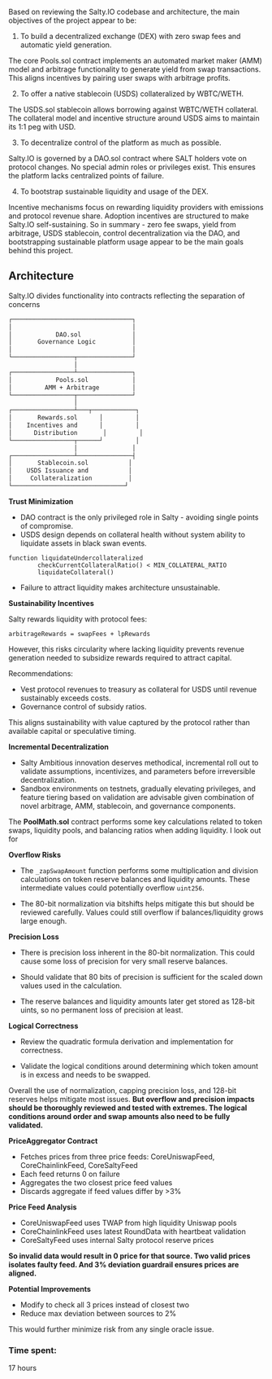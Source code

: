  Based on reviewing the Salty.IO codebase and architecture, the main objectives of the project appear to be:

1. To build a decentralized exchange (DEX) with zero swap fees and automatic yield generation. 

The core Pools.sol contract implements an automated market maker (AMM) model and arbitrage functionality to generate yield from swap transactions. This aligns incentives by pairing user swaps with arbitrage profits.

2. To offer a native stablecoin (USDS) collateralized by WBTC/WETH.

The USDS.sol stablecoin allows borrowing against WBTC/WETH collateral. The collateral model and incentive structure around USDS aims to maintain its 1:1 peg with USD.

3. To decentralize control of the platform as much as possible.

Salty.IO is governed by a DAO.sol contract where SALT holders vote on protocol changes. No special admin roles or privileges exist. This ensures the platform lacks centralized points of failure.

4. To bootstrap sustainable liquidity and usage of the DEX.

Incentive mechanisms focus on rewarding liquidity providers with emissions and protocol revenue share. Adoption incentives are structured to make Salty.IO self-sustaining. So in summary - zero fee swaps, yield from arbitrage, USDS stablecoin, control decentralization via the DAO, and bootstrapping sustainable platform usage appear to be the main goals behind this project.

## Architecture

Salty.IO divides functionality into contracts reflecting the separation of concerns

```diff
┌─────────────────────────────────┐
│                                 │  
│            DAO.sol              │
│       Governance Logic          │
│                                 │ 
└─────────────────┬───────────────┘
                  │
┌─────────────────┴───────────────┐
│            Pools.sol            │
│         AMM + Arbitrage         │ 
└─────────────────┬───────────────┘
                  │ 
┌─────────────────┴───┬────────────┐
│       Rewards.sol      │         │
│    Incentives and      │         │
│      Distribution       │         │
└─────────────────┬──────┘         │
                  │               │ 
┌─────────────────┴───────────────┤
│       Stablecoin.sol           │
│    USDS Issuance and           │  
│     Collateralization          │
└───────────────────────────────┘
```

**Trust Minimization**

- DAO contract is the only privileged role in Salty - avoiding single points of compromise.
- USDS design depends on collateral health without system ability to liquidate assets in black swan events.

```solidity
function liquidateUndercollateralized
        checkCurrentCollateralRatio() < MIN_COLLATERAL_RATIO 
        liquidateCollateral()
```

- Failure to attract liquidity makes architecture unsustainable.

**Sustainability Incentives**

Salty rewards liquidity with protocol fees: 

```
arbitrageRewards = swapFees + lpRewards 
```

However, this risks circularity where lacking liquidity prevents revenue generation needed to subsidize rewards required to attract capital.

Recommendations:

- Vest protocol revenues to treasury as collateral for USDS until revenue sustainably exceeds costs. 
- Governance control of subsidy ratios.

This aligns sustainability with value captured by the protocol rather than available capital or speculative timing.

**Incremental Decentralization**

- Salty Ambitious innovation deserves methodical, incremental roll out to validate assumptions, incentivizes, and parameters before irreversible decentralization.
- Sandbox environments on testnets, gradually elevating privileges, and feature tiering based on validation are advisable given combination of novel arbitrage, AMM, stablecoin, and governance components.

The **PoolMath.sol** contract performs some key calculations related to token swaps, liquidity pools, and balancing ratios when adding liquidity. I look out for

**Overflow Risks**

- The `_zapSwapAmount` function performs some multiplication and division calculations on token reserve balances and liquidity amounts. These intermediate values could potentially overflow `uint256`.

- The 80-bit normalization via bitshifts helps mitigate this but should be reviewed carefully. Values could still overflow if balances/liquidity grows large enough.

**Precision Loss**

- There is precision loss inherent in the 80-bit normalization. This could cause some loss of precision for very small reserve balances.

- Should validate that 80 bits of precision is sufficient for the scaled down values used in the calculation.

- The reserve balances and liquidity amounts later get stored as 128-bit uints, so no permanent loss of precision at least. 

**Logical Correctness**

- Review the quadratic formula derivation and implementation for correctness. 

- Validate the logical conditions around determining which token amount is in excess and needs to be swapped.

Overall the use of normalization, capping precision loss, and 128-bit reserves helps mitigate most issues. **But overflow and precision impacts should be thoroughly reviewed and tested with extremes. The logical conditions around order and swap amounts also need to be fully validated.**

**PriceAggregator Contract**

- Fetches prices from three price feeds: CoreUniswapFeed, CoreChainlinkFeed, CoreSaltyFeed
- Each feed returns 0 on failure
- Aggregates the two closest price feed values
- Discards aggregate if feed values differ by >3% 

**Price Feed Analysis**

- CoreUniswapFeed uses TWAP from high liquidity Uniswap pools
- CoreChainlinkFeed uses latest RoundData with heartbeat validation 
- CoreSaltyFeed uses internal Salty protocol reserve prices

**So invalid data would result in 0 price for that source. Two valid prices isolates faulty feed. And 3% deviation guardrail ensures prices are aligned.**

**Potential Improvements**

- Modify to check all 3 prices instead of closest two
- Reduce max deviation between sources to 2% 

This would further minimize risk from any single oracle issue.

### Time spent:
17 hours